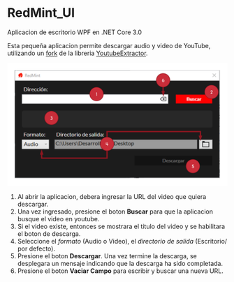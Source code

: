 # RedMint_UI
Aplicacion de escritorio WPF en .NET Core 3.0

Esta pequeña aplicacion permite descargar audio y video de YouTube, utilizando un [fork](https://github.com/LinPolly/YoutubeExtractor) de la libreria [YoutubeExtractor](https://github.com/flagbug/YoutubeExtractor).

![Pasos](Steps.png)

1. Al abrir la aplicacion, debera ingresar la URL del video que quiera descargar.
2. Una vez ingresado, presione el boton **Buscar** para que la aplicacion busque el video en youtube.
3. Si el video existe, entonces se mostrara el titulo del video y se habilitara el boton de descarga.
4. Seleccione el *formato* (Audio o Video), el *directorio de salida* (Escritorio/ por defecto).
5. Presione el boton **Descargar**. Una vez termine la descarga, se desplegara un mensaje indicando que la descarga ha sido completada.
6. Presione el boton **Vaciar Campo** para escribir y buscar una nueva URL.